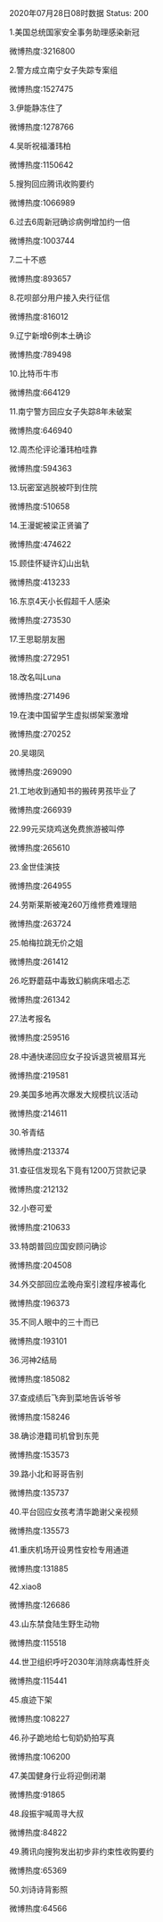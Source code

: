 2020年07月28日08时数据
Status: 200

1.美国总统国家安全事务助理感染新冠

微博热度:3216800

2.警方成立南宁女子失踪专案组

微博热度:1527475

3.伊能静冻住了

微博热度:1278766

4.吴昕祝福潘玮柏

微博热度:1150642

5.搜狗回应腾讯收购要约

微博热度:1066989

6.过去6周新冠确诊病例增加约一倍

微博热度:1003744

7.二十不惑

微博热度:893657

8.花呗部分用户接入央行征信

微博热度:816012

9.辽宁新增6例本土确诊

微博热度:789498

10.比特币牛市

微博热度:664129

11.南宁警方回应女子失踪8年未破案

微博热度:646940

12.周杰伦评论潘玮柏哇靠

微博热度:594363

13.玩密室逃脱被吓到住院

微博热度:510658

14.王漫妮被梁正贤骗了

微博热度:474622

15.顾佳怀疑许幻山出轨

微博热度:413233

16.东京4天小长假超千人感染

微博热度:273530

17.王思聪朋友圈

微博热度:272951

18.改名叫Luna

微博热度:271496

19.在澳中国留学生虚拟绑架案激增

微博热度:270252

20.吴翊凤

微博热度:269090

21.工地收到通知书的搬砖男孩毕业了

微博热度:266939

22.99元买烧鸡送免费旅游被叫停

微博热度:265610

23.金世佳演技

微博热度:264955

24.劳斯莱斯被淹260万维修费难理赔

微博热度:263724

25.帕梅拉跳无价之姐

微博热度:261412

26.吃野蘑菇中毒致幻躺病床唱忐忑

微博热度:261342

27.法考报名

微博热度:259516

28.中通快递回应女子投诉退货被扇耳光

微博热度:219581

29.美国多地再次爆发大规模抗议活动

微博热度:214611

30.爷青结

微博热度:213374

31.查征信发现名下竟有1200万贷款记录

微博热度:212132

32.小卷可爱

微博热度:210633

33.特朗普回应国安顾问确诊

微博热度:204508

34.外交部回应孟晚舟案引渡程序被毒化

微博热度:196373

35.不同人眼中的三十而已

微博热度:193101

36.河神2结局

微博热度:185082

37.查成绩后飞奔到菜地告诉爷爷

微博热度:158246

38.确诊港籍司机曾到东莞

微博热度:153573

39.路小北和哥哥告别

微博热度:135737

40.平台回应女孩考清华跪谢父亲视频

微博热度:135573

41.重庆机场开设男性安检专用通道

微博热度:131885

42.xiao8

微博热度:126686

43.山东禁食陆生野生动物

微博热度:115518

44.世卫组织呼吁2030年消除病毒性肝炎

微博热度:115441

45.痕迹下架

微博热度:108227

46.孙子跪地给七旬奶奶拍写真

微博热度:106200

47.美国健身行业将迎倒闭潮

微博热度:91865

48.段振宇喊周寻大叔

微博热度:84822

49.腾讯向搜狗发出初步非约束性收购要约

微博热度:65369

50.刘诗诗背影照

微博热度:64566

